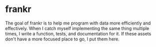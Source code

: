# frankr

The goal of frankr is to help me program with data more efficiently and effectively. When I catch myself implementing the same thing multiple times, I write a function, tests, and documentation for it. If these assets don't have a more focused place to go, I put them here.
